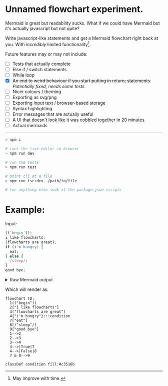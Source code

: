 # Unnamed flowchart experiment.

Mermaid is great but readability sucks. What if we could have Mermaid but it's actually javascript but not quite?

Write javascript-like statements and get a Mermaid flowchart right back at you. With _incredibly_ limited functionality[^1].

Future features may or may not include:
- [ ] Tests that actually complete
- [ ] Else if / switch statements
- [ ] While loop
- [x] ~~An end to weird behaviour if you start putting in return; statements.~~ _Potentially fixed, needs some tests_
- [ ] Nicer colours / theming
- [ ] Exporting as svg/png
- [ ] Exporting input text / browser-based storage
- [ ] Syntax highlighting
- [ ] Error messages that are actually useful
- [ ] A UI that doesn't look like it was cobbled together in 20 minutes
- [ ] Actual mermaids

[^1]: May improve with time.


---
```sh
> npm i

# runs the live editor in browser
> npm run dev 

# run the tests
> npm run test

# point cli at a file
> npm run tsc:dev ./path/to/file

# for anything else look at the package.json scripts
```


# Example:

Input:
```js
(('begin'));
i like flowcharts;
(flowcharts are great);
if (i'm hungry) {
  eat;
} else {
  /sleep/;
}
good bye;
```
<details>
<summary>Raw Mermaid output</summary>

```
flowchart TD;
  1(("begin"))
  2["i like flowcharts"]
  3("flowcharts are great")
  4{"i'm hungry"}:::condition
  7["eat"]
  8[/"sleep"/]
  9["good bye"]
  1-->2
  2-->3
  3-->4
  4-->|True|7
  4-->|False|8
  7 & 8-->9

classDef condition fill:#c3516b
```
</details>


Which will render as:
```mermaid
flowchart TD;
  1(("begin"))
  2["i like flowcharts"]
  3("flowcharts are great")
  4{"i'm hungry"}:::condition
  7["eat"]
  8[/"sleep"/]
  9["good bye"]
  1-->2
  2-->3
  3-->4
  4-->|True|7
  4-->|False|8
  7 & 8-->9

classDef condition fill:#c3516b
```
